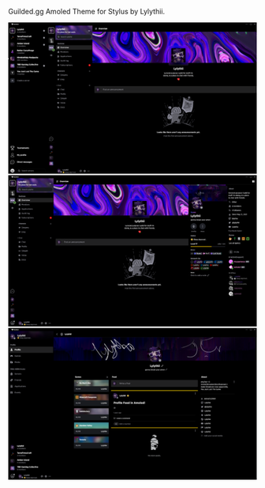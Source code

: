 Guilded.gg Amoled Theme for Stylus by Lylythii.


[![Preview 0](https://github.com/Lylythii/ReGuildedAddons/blob/main/themes/Amoled/preview/preview_0.PNG
)]()
[![Preview 1](https://github.com/Lylythii/ReGuildedAddons/blob/main/themes/Amoled/preview/preview_1.PNG
)]()
[![Preview 2](https://github.com/Lylythii/ReGuildedAddons/blob/main/themes/Amoled/preview/preview_2.PNG)]()

